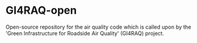 # GI4RAQ-open
Open-source repository for the air quality code which is called upon by the 'Green Infrastructure for Roadside Air Quality' (GI4RAQ) project.
